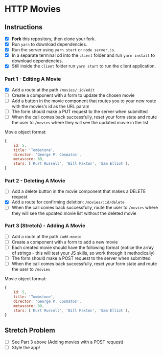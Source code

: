 # HTTP Movies

## Instructions

-   [x] **Fork** this repository, then clone your fork.
-   [x] Run `yarn` to download dependencies.
-   [x] Run the server using `yarn start` or `node server.js`.
-   [x] In a separate terminal cd into the `client` folder and run `yarn install` to download dependencies.
-   [x] Still inside the `client` folder run `yarn start` to run the client application.

### Part 1 - Editing A Movie

-   [x] Add a route at the path `/movies/:id/edit`
-   [ ] Create a component with a form to update the chosen movie
-   [ ] Add a button in the movie component that routes you to your new route with the movies's id as the URL param
-   [ ] The form should make a PUT request to the server when submitted
-   [ ] When the call comes back successfully, reset your form state and route the user to `/movies` where they will see the updated movie in the list

Movie object format:

```js
{
    id: 5,
    title: 'Tombstone',
    director: 'George P. Cosmatos',
    metascore: 89,
    stars: ['Kurt Russell', 'Bill Paxton', 'Sam Elliot'],
}
```

### Part 2 - Deleting A Movie

-   [ ] Add a delete button in the movie component that makes a DELETE request
-   [x] Add a route for confirming deletion: `/movies/:id/delete`
-   [ ] When the call comes back successfully, route the user to `/movies` where they will see the updated movie list without the deleted movie

### Part 3 (Stretch) - Adding A Movie

-   [ ] Add a route at the path `/add-movie`
-   [ ] Create a component with a form to add a new movie
-   [ ] Each created movie should have the following format (notice the array of strings - this will test your JS skills, so work through it methodically)
-   [ ] The form should make a POST request to the server when submitted
-   [ ] When the call comes back successfully, reset your form state and route the user to `/movies`

Movie object format:

```js
{
    id: 5,
    title: 'Tombstone',
    director: 'George P. Cosmatos',
    metascore: 89,
    stars: ['Kurt Russell', 'Bill Paxton', 'Sam Elliot'],
}
```

## Stretch Problem

-   [ ] See Part 3 above (Adding movies with a POST request)
-   [ ] Style the app!
